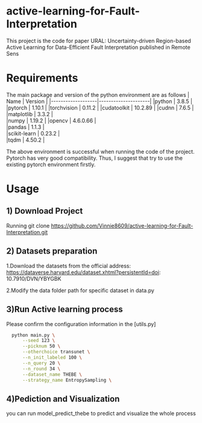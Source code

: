 # active-learning-for-Fault-Interpretation
This project is the code for paper URAL: Uncertainty-driven Region-based Active  Learning for Data-Efficient Fault Interpretation published in  Remote Sens
# Requirements
The main package and version of the python environment are as follows
| Name      | Version           |
|-------------------|---------------------|
|python             |       3.8.5         |           
|pytorch            |       1.10.1        |
|torchvision        |       0.11.2        | 
|cudatoolkit        |       10.2.89       |
|cudnn              |       7.6.5         | 
|matplotlib         |       3.3.2         |   
|numpy              |       1.19.2        |
|opencv             |       4.6.0.66      |  
|pandas             |       1.1.3         |    
|scikit-learn       |       0.23.2        |     
|tqdm               |       4.50.2        |


The above environment is successful when running the code of the project. Pytorch has very good compatibility. Thus, I suggest that try to use the existing pytorch environment firstly.

# Usage
## 1) Download Project
Running git clone https://github.com/Vinnie8609/active-learning-for-Fault-Interpretation.git

## 2) Datasets preparation
1.Download the datasets from the official address:
https://dataverse.harvard.edu/dataset.xhtml?persistentId=doi: 
10.7910/DVN/YBYGBK

2.Modify the data folder path for specific dataset in data.py

## 3)Run Active learning process
Please confirm the configuration information in the [utils.py]
```bash
  python main.py \
      --seed 123 \
      --picknum 50 \
      --otherchoice transunet \
      --n_init_labeled 100 \
      --n_query 20 \
      --n_round 34 \
      --dataset_name THEBE \
      --strategy_name EntropySampling \


```
## 4)Pediction and Visualization
you can run model_predict_thebe to predict and visualize the whole process
